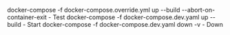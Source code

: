 docker-compose -f docker-compose.override.yml up --build --abort-on-container-exit - Test
docker-compose -f docker-compose.dev.yaml up --build - Start
docker-compose -f docker-compose.dev.yaml down -v    - Down